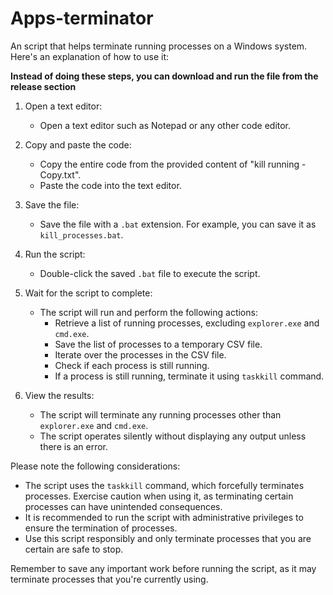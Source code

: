 # Apps-terminator
An script that helps terminate running processes on a Windows system. Here's an explanation of how to use it:

**Instead of doing these steps, you can download and run the file from the release section**

1. Open a text editor:

   - Open a text editor such as Notepad or any other code editor.

2. Copy and paste the code:

   - Copy the entire code from the provided content of "kill running - Copy.txt".
   - Paste the code into the text editor.

3. Save the file:

   - Save the file with a `.bat` extension. For example, you can save it as `kill_processes.bat`.

4. Run the script:

   - Double-click the saved `.bat` file to execute the script.

5. Wait for the script to complete:

   - The script will run and perform the following actions:
     - Retrieve a list of running processes, excluding `explorer.exe` and `cmd.exe`.
     - Save the list of processes to a temporary CSV file.
     - Iterate over the processes in the CSV file.
     - Check if each process is still running.
     - If a process is still running, terminate it using `taskkill` command.

6. View the results:

   - The script will terminate any running processes other than `explorer.exe` and `cmd.exe`.
   - The script operates silently without displaying any output unless there is an error.

Please note the following considerations:

- The script uses the `taskkill` command, which forcefully terminates processes. Exercise caution when using it, as terminating certain processes can have unintended consequences.
- It is recommended to run the script with administrative privileges to ensure the termination of processes.
- Use this script responsibly and only terminate processes that you are certain are safe to stop.

Remember to save any important work before running the script, as it may terminate processes that you're currently using.
